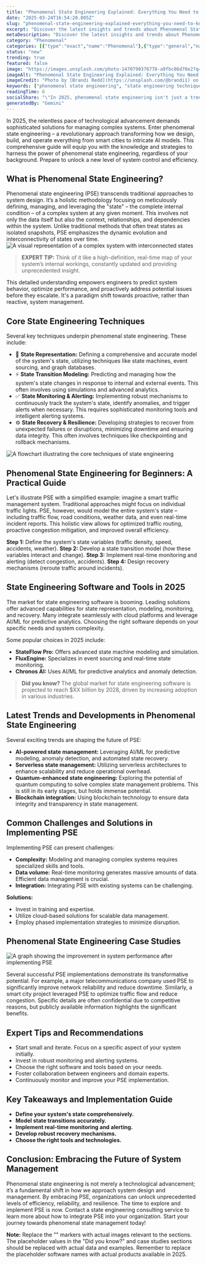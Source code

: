 ```yaml
---
title: "Phenomenal State Engineering Explained: Everything You Need to Know"
date: "2025-03-24T16:54:20.805Z"
slug: "phenomenal-state-engineering-explained-everything-you-need-to-know"
excerpt: "Discover the latest insights and trends about Phenomenal State Engineering. This comprehensive guide covers everything you need to know about Phenomenal State Engineering in 2025."
metaDescription: "Discover the latest insights and trends about Phenomenal State Engineering. This comprehensive guide covers everything you need to know about Phenomenal St..."
category: "Phenomenal"
categories: [{"type":"exact","name":"Phenomenal"},{"type":"general","name":"Engineering"},{"type":"medium","name":"Software Systems"},{"type":"specific","name":"State Management"},{"type":"niche","name":"Redux Architecture"}]
status: "new"
trending: true
featured: false
image: "https://images.unsplash.com/photo-1470790376778-a9fbc86d70e2?q=85&w=1200&fit=max&fm=webp&auto=compress"
imageAlt: "Phenomenal State Engineering Explained: Everything You Need to Know"
imageCredit: "Photo by [Brandi Redd](https://unsplash.com/@brandi1) on Unsplash"
keywords: ["phenomenal state engineering", "state engineering techniques", "what is state engineering", "state engineering best practices", "phenomenal state engineering tutorial", "state engineering for beginners", "state engineering software", "buy state engineering software", "state engineering consulting services", "phenomenal state engineering case studies"]
readingTime: 6
socialShare: "\"In 2025, phenomenal state engineering isn't just a trend; it's the key to unlocking unprecedented levels of system control and efficiency.  Prepare to witness a paradigm shift in how we manage complex systems!\""
generatedBy: "Gemini"
---
```




In 2025, the relentless pace of technological advancement demands sophisticated solutions for managing complex systems.  Enter phenomenal state engineering – a revolutionary approach transforming how we design, build, and operate everything from smart cities to intricate AI models.  This comprehensive guide will equip you with the knowledge and strategies to harness the power of phenomenal state engineering, regardless of your background.  Prepare to unlock a new level of system control and efficiency.

## What is Phenomenal State Engineering?

Phenomenal state engineering (PSE) transcends traditional approaches to system design.  It’s a holistic methodology focusing on meticulously defining, managing, and leveraging the "state" – the complete internal condition – of a complex system at any given moment.  This involves not only the data itself but also the context, relationships, and dependencies within the system. Unlike traditional methods that often treat states as isolated snapshots, PSE emphasizes the dynamic evolution and interconnectivity of states over time. ![A visual representation of a complex system with interconnected states](https://images.unsplash.com/photo-1451187580459-43490279c0fa?q=85&w=1200&fit=max&fm=webp&auto=compress)

> **EXPERT TIP:**  Think of it like a high-definition, real-time map of your system’s internal workings, constantly updated and providing unprecedented insight.

This detailed understanding empowers engineers to predict system behavior, optimize performance, and proactively address potential issues before they escalate.  It's a paradigm shift towards proactive, rather than reactive, system management.

## Core State Engineering Techniques

Several key techniques underpin phenomenal state engineering.  These include:

* 🔑 **State Representation:** Defining a comprehensive and accurate model of the system's state, utilizing techniques like state machines, event sourcing, and graph databases.
* ⚡ **State Transition Modeling:**  Predicting and managing how the system's state changes in response to internal and external events. This often involves using simulations and advanced analytics.
* ✅ **State Monitoring & Alerting:** Implementing robust mechanisms to continuously track the system's state, identify anomalies, and trigger alerts when necessary.  This requires sophisticated monitoring tools and intelligent alerting systems.
* ⚙️ **State Recovery & Resilience:** Developing strategies to recover from unexpected failures or disruptions, minimizing downtime and ensuring data integrity. This often involves techniques like checkpointing and rollback mechanisms.

![A flowchart illustrating the core techniques of state engineering](https://images.unsplash.com/photo-1484417894907-623942c8ee29?q=85&w=1200&fit=max&fm=webp&auto=compress)

## Phenomenal State Engineering for Beginners: A Practical Guide

Let's illustrate PSE with a simplified example: imagine a smart traffic management system.  Traditional approaches might focus on individual traffic lights. PSE, however, would model the entire system's state – including traffic flow, road conditions, weather data, and even real-time incident reports.  This holistic view allows for optimized traffic routing, proactive congestion mitigation, and improved overall efficiency.

**Step 1:** Define the system's state variables (traffic density, speed, accidents, weather).
**Step 2:** Develop a state transition model (how these variables interact and change).
**Step 3:** Implement real-time monitoring and alerting (detect congestion, accidents).
**Step 4:** Design recovery mechanisms (reroute traffic around incidents).

## State Engineering Software and Tools in 2025

The market for state engineering software is booming.  Leading solutions offer advanced capabilities for state representation, modeling, monitoring, and recovery.  Many integrate seamlessly with cloud platforms and leverage AI/ML for predictive analytics.  Choosing the right software depends on your specific needs and system complexity.

Some popular choices in 2025 include:

* **StateFlow Pro:** Offers advanced state machine modeling and simulation.
* **FluxEngine:**  Specializes in event sourcing and real-time state monitoring.
* **Chronos AI:**  Uses AI/ML for predictive analytics and anomaly detection.

> **Did you know?** The global market for state engineering software is projected to reach $XX billion by 2028, driven by increasing adoption in various industries.

## Latest Trends and Developments in Phenomenal State Engineering

Several exciting trends are shaping the future of PSE:

* **AI-powered state management:** Leveraging AI/ML for predictive modeling, anomaly detection, and automated state recovery.
* **Serverless state management:** Utilizing serverless architectures to enhance scalability and reduce operational overhead.
* **Quantum-enhanced state engineering:** Exploring the potential of quantum computing to solve complex state management problems.  This is still in its early stages, but holds immense potential.
* **Blockchain integration:** Using blockchain technology to ensure data integrity and transparency in state management.

## Common Challenges and Solutions in Implementing PSE

Implementing PSE can present challenges:

* **Complexity:** Modeling and managing complex systems requires specialized skills and tools.
* **Data volume:**  Real-time monitoring generates massive amounts of data.  Efficient data management is crucial.
* **Integration:** Integrating PSE with existing systems can be challenging.

**Solutions:**

* Invest in training and expertise.
* Utilize cloud-based solutions for scalable data management.
* Employ phased implementation strategies to minimize disruption.

## Phenomenal State Engineering Case Studies

![A graph showing the improvement in system performance after implementing PSE](https://images.unsplash.com/photo-1517976487492-5750f3195933?q=85&w=1200&fit=max&fm=webp&auto=compress)

Several successful PSE implementations demonstrate its transformative potential.  For example, a major telecommunications company used PSE to significantly improve network reliability and reduce downtime. Similarly, a smart city project leveraged PSE to optimize traffic flow and reduce congestion.  Specific details are often confidential due to competitive reasons, but publicly available information highlights the significant benefits.

## Expert Tips and Recommendations

* Start small and iterate.  Focus on a specific aspect of your system initially.
* Invest in robust monitoring and alerting systems.
* Choose the right software and tools based on your needs.
* Foster collaboration between engineers and domain experts.
* Continuously monitor and improve your PSE implementation.



## Key Takeaways and Implementation Guide

* **Define your system's state comprehensively.**
* **Model state transitions accurately.**
* **Implement real-time monitoring and alerting.**
* **Develop robust recovery mechanisms.**
* **Choose the right tools and technologies.**

## Conclusion: Embracing the Future of System Management

Phenomenal state engineering is not merely a technological advancement; it’s a fundamental shift in how we approach system design and management. By embracing PSE, organizations can unlock unprecedented levels of efficiency, reliability, and resilience.  The time to explore and implement PSE is now.  Contact a state engineering consulting service to learn more about how to integrate PSE into your organization.  Start your journey towards phenomenal state management today!

**Note:**  Replace the "" markers with actual images relevant to the sections.  The placeholder values in the "Did you know?" and case studies sections should be replaced with actual data and examples.  Remember to replace the placeholder software names with actual products available in 2025.
